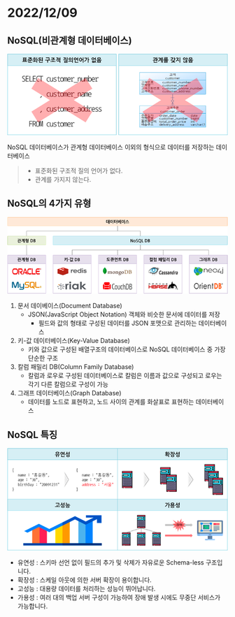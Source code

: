 # 2022/12/09

## NoSQL(비관계형 데이터베이스)


![img.png](../../Img/NoSQL2.png)

NoSQL 데이터베이스가 관계형 데이터베이스 이외의 형식으로 데이터를 저장하는 데이터베이스
> - 표준화된 구조적 질의 언어가 없다.
> - 관계를 가지지 않는다.



## NoSQL의 4가지 유형

![img.png](../../Img/DB1.png)

1. 문서 데이베이스(Document Database)
   - JSON(JavaScript Object Notation) 객체와 비슷한 문서에 데이터를 저장
     - 필드와 값의 형태로 구성된 데이터를 JSON 포맷으로 관리하는 데이터베이스
2. 키-값 데이터베이스(Key-Value Database)
    - 키와 값으로 구성된 배열구조의 데이터베이스로 NoSQL 데이터베이스 중 가장 단순한 구조
3. 칼럼 패밀리 DB(Column Family Database)
    - 칼럼과 로우로 구성된 데이터베이스로 칼럼은 이름과 값으로 구성되고 로우는 각기 다른 칼럼으로 구성이 가능
4. 그래프 데이터베이스(Graph Database)
    - 데이터를 노드로 표현하고, 노드 사이의 관계를 화살표로 표현하는 데이터베이스

## NoSQL 특징
![img.png](../../Img/NOSQL1.png)

- 유연성 : 스키마 선언 없이 필드의 추가 및 삭제가 자유로운 Schema-less 구조입니다.
- 확장성 : 스케일 아웃에 의한 서버 확장이 용이합니다.
- 고성능 : 대용량 데이터를 처리하는 성능이 뛰어납니다.
- 가용성 : 여러 대의 백업 서버 구성이 가능하여 장애 발생 시에도 무중단 서비스가 가능합니다.

